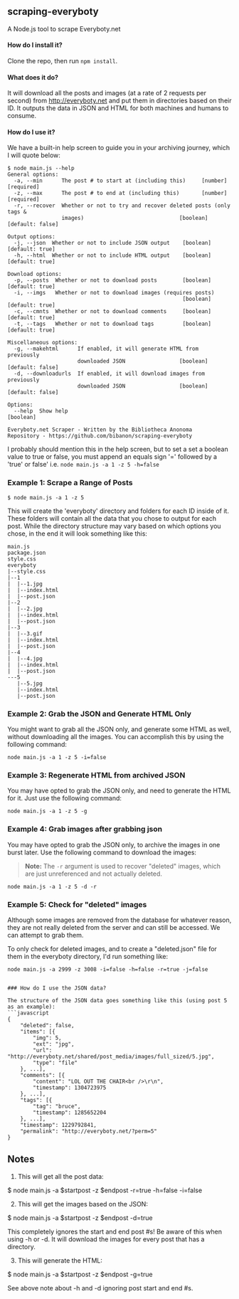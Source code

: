 
## scraping-everyboty
A Node.js tool to scrape Everyboty.net

#### How do I install it?

Clone the repo, then run ``npm install``.

#### What does it do?

It will download all the posts and images (at a rate of 2 requests per second) from http://everyboty.net and put them in directories based on their ID. It outputs the data in JSON and HTML for both machines and humans to consume.

#### How do I use it?
We have a built-in help screen to guide you in your archiving journey, which I will quote below:
```
$ node main.js --help
General options:
  -a, --min      The post # to start at (including this)     [number] [required]
  -z, --max      The post # to end at (including this)       [number] [required]
  -r, --recover  Whether or not to try and recover deleted posts (only tags &
                 images)                              [boolean] [default: false]

Output options:
  -j, --json  Whether or not to include JSON output    [boolean] [default: true]
  -h, --html  Whether or not to include HTML output    [boolean] [default: true]

Download options:
  -p, --posts  Whether or not to download posts        [boolean] [default: true]
  -i, --imgs   Whether or not to download images (requires posts)
                                                       [boolean] [default: true]
  -c, --cmnts  Whether or not to download comments     [boolean] [default: true]
  -t, --tags   Whether or not to download tags         [boolean] [default: true]

Miscellaneous options:
  -g, --makehtml      If enabled, it will generate HTML from previously
                      downloaded JSON                 [boolean] [default: false]
  -d, --downloadurls  If enabled, it will download images from previously
                      downloaded JSON                 [boolean] [default: false]

Options:
  --help  Show help                                                    [boolean]

Everyboty.net Scraper - Written by the Bibliotheca Anonoma
Repository - https://github.com/bibanon/scraping-everyboty
```

I probably should mention this in the help screen, but to set a set a boolean value to true or false, you must append an equals sign '=' followed by a 'true' or false' i.e. ``node main.js -a 1 -z 5 -h=false``

### Example 1: Scrape a Range of Posts

```
$ node main.js -a 1 -z 5
```
This will create the 'everyboty' directory and folders for each ID inside of it. These folders will contain all the data that you chose to output for each post. While the directory structure may vary based on which options you chose, in the end it will look something like this:
```
main.js
package.json
style.css
everyboty
|--style.css
|--1
|  |--1.jpg
|  |--index.html
|  |--post.json
|--2
|  |--2.jpg
|  |--index.html
|  |--post.json
|--3
|  |--3.gif
|  |--index.html
|  |--post.json
|--4
|  |--4.jpg
|  |--index.html
|  |--post.json
---5
   |--5.jpg
   |--index.html
   |--post.json
```

### Example 2: Grab the JSON and Generate HTML Only

You might want to grab all the JSON only, and generate some HTML as well, without downloading all the images. You can accomplish this by using the following command:

```
node main.js -a 1 -z 5 -i=false
```

### Example 3: Regenerate HTML from archived JSON

You may have opted to grab the JSON only, and need to generate the HTML for it. Just use the following command:

```
node main.js -a 1 -z 5 -g
```

### Example 4: Grab images after grabbing json

You may have opted to grab the JSON only, to archive the images in one burst later. Use the following command to download the images:

> **Note:** The `-r` argument is used to recover "deleted" images, which are just unreferenced and not actually deleted.

```
node main.js -a 1 -z 5 -d -r
```

### Example 5: Check for "deleted" images

Although some images are removed from the database for whatever reason, they are not really deleted from the server and can still be accessed. We can attempt to grab them.

To only check for deleted images, and to create a "deleted.json" file for them in the everyboty directory, I'd run something like: 

```
node main.js -a 2999 -z 3008 -i=false -h=false -r=true -j=false
```

```

### How do I use the JSON data?

The structure of the JSON data goes something like this (using post 5 as an example):
```javascript
{
    "deleted": false,
    "items": [{
        "img": 5,
        "ext": "jpg",
        "url": "http://everyboty.net/shared/post_media/images/full_sized/5.jpg",
        "type": "file"
    }, ...],
    "comments": [{
        "content": "LOL OUT THE CHAIR<br />\r\n",
        "timestamp": 1304723975
    }, ...],
    "tags": [{
        "tag": "bruce",
        "timestamp": 1285652204
    }, ...],
    "timestamp": 1229792841,
    "permalink": "http://everyboty.net/?perm=5"
}
```

## Notes

1. This will get all the post data:

$ node main.js -a $startpost -z $endpost -r=true -h=false -i=false

2. This will get the images based on the JSON:

$ node main.js -a $startpost -z $endpost -d=true

This completely ignores the start and end post #s! Be aware of this when using -h or -d. It will download the images for every post that has a directory.

3. This will generate the HTML:

$ node main.js -a $startpost -z $endpost -g=true

See above note about -h and -d ignoring post start and end #s.
